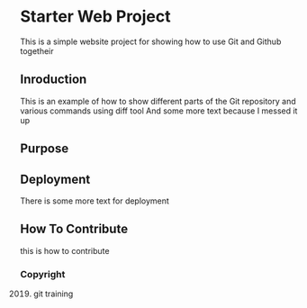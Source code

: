 # Starter Web Project

This is a simple website project for showing how to use Git and Github togetheir

## Inroduction

This is an example of how to show different parts of the Git repository and various commands using diff tool
And some more text because I messed it up

## Purpose

## Deployment

There is some more text for deployment

## How To Contribute

this is how to contribute

### Copyright

2019. git training 


